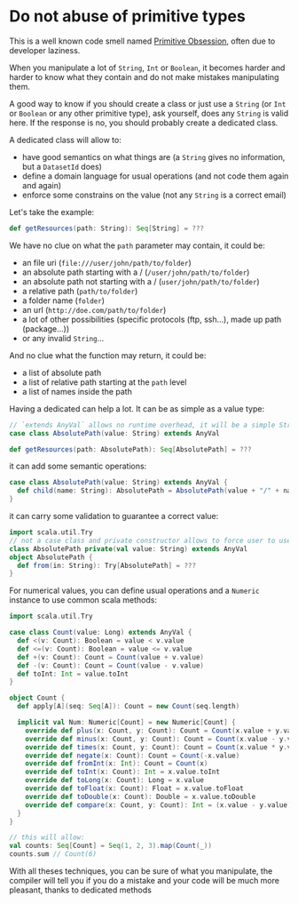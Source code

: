 # Do not abuse of primitive types

This is a well known code smell named [Primitive Obsession](https://www.franzoni.eu/primitive-types-are-not-your-friends/), often due to developer laziness.

When you manipulate a lot of `String`, `Int` or `Boolean`, it becomes harder and harder to know what they contain and do not make mistakes manipulating them.

A good way to know if you should create a class or just use a `String` (or `Int` or `Boolean` or any other primitive type), ask yourself, does any `String` is valid here. 
If the response is no, you should probably create a dedicated class.

A dedicated class will allow to:
- have good semantics on what things are (a `String` gives no information, but a `DatasetId` does)
- define a domain language for usual operations (and not code them again and again)
- enforce some constrains on the value (not any `String` is a correct email)

Let's take the example:

```scala
def getResources(path: String): Seq[String] = ???
```

We have no clue on what the `path` parameter may contain, it could be:
- an file uri (`file:///user/john/path/to/folder`)
- an absolute path starting with a / (`/user/john/path/to/folder`)
- an absolute path not starting with a / (`user/john/path/to/folder`)
- a relative path (`path/to/folder`)
- a folder name (`folder`)
- an url (`http://doe.com/path/to/folder`)
- a lot of other possibilities (specific protocols (ftp, ssh...), made up path (package...))
- or any invalid `String`...

And no clue what the function may return, it could be:
- a list of absolute path
- a list of relative path starting at the `path` level
- a list of names inside the path

Having a dedicated can help a lot. It can be as simple as a value type:

```scala
// `extends AnyVal` allows no runtime overhead, it will be a simple String at runtime
case class AbsolutePath(value: String) extends AnyVal

def getResources(path: AbsolutePath): Seq[AbsolutePath] = ???
```

it can add some semantic operations:

```scala
case class AbsolutePath(value: String) extends AnyVal {
  def child(name: String): AbsolutePath = AbsolutePath(value + "/" + name)
}
```

it can carry some validation to guarantee a correct value:

```scala
import scala.util.Try
// not a case class and private constructor allows to force user to use builders with validation
class AbsolutePath private(val value: String) extends AnyVal
object AbsolutePath {
  def from(in: String): Try[AbsolutePath] = ???
}
```

For numerical values, you can define usual operations and a `Numeric` instance to use common scala methods:

```scala
import scala.util.Try

case class Count(value: Long) extends AnyVal {
  def <(v: Count): Boolean = value < v.value
  def <=(v: Count): Boolean = value <= v.value
  def +(v: Count): Count = Count(value + v.value)
  def -(v: Count): Count = Count(value - v.value)
  def toInt: Int = value.toInt
}

object Count {
  def apply[A](seq: Seq[A]): Count = new Count(seq.length)

  implicit val Num: Numeric[Count] = new Numeric[Count] {
    override def plus(x: Count, y: Count): Count = Count(x.value + y.value)
    override def minus(x: Count, y: Count): Count = Count(x.value - y.value)
    override def times(x: Count, y: Count): Count = Count(x.value * y.value)
    override def negate(x: Count): Count = Count(-x.value)
    override def fromInt(x: Int): Count = Count(x)
    override def toInt(x: Count): Int = x.value.toInt
    override def toLong(x: Count): Long = x.value
    override def toFloat(x: Count): Float = x.value.toFloat
    override def toDouble(x: Count): Double = x.value.toDouble
    override def compare(x: Count, y: Count): Int = (x.value - y.value).toInt
  }
}

// this will allow:
val counts: Seq[Count] = Seq(1, 2, 3).map(Count(_))
counts.sum // Count(6)
```

With all theses techniques, you can be sure of what you manipulate, the compiler will tell you if you do a mistake and your code will be much more pleasant, thanks to dedicated methods
